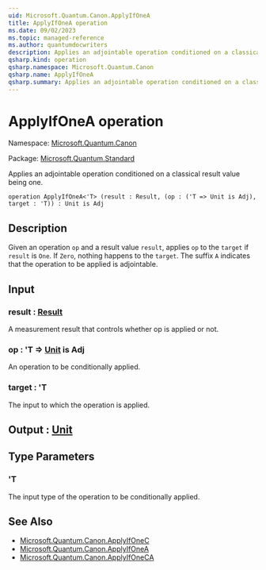 ```yaml
---
uid: Microsoft.Quantum.Canon.ApplyIfOneA
title: ApplyIfOneA operation
ms.date: 09/02/2023
ms.topic: managed-reference
ms.author: quantumdocwriters
description: Applies an adjointable operation conditioned on a classical result value being one.
qsharp.kind: operation
qsharp.namespace: Microsoft.Quantum.Canon
qsharp.name: ApplyIfOneA
qsharp.summary: Applies an adjointable operation conditioned on a classical result value being one.
---
```


# ApplyIfOneA operation

Namespace: [Microsoft.Quantum.Canon](xref:Microsoft.Quantum.Canon)

Package: [Microsoft.Quantum.Standard](https://nuget.org/packages/Microsoft.Quantum.Standard)


Applies an adjointable operation conditioned on a classical result value being one.

```qsharp
operation ApplyIfOneA<'T> (result : Result, (op : ('T => Unit is Adj), target : 'T)) : Unit is Adj
```


## Description

Given an operation `op` and a result value `result`, applies `op` to the `target`if `result` is `One`. If `Zero`, nothing happens to the `target`.The suffix `A` indicates that the operation to be applied is adjointable.

## Input

### result : [Result](xref:microsoft.quantum.qsharp.valueliterals#result-literal)

A measurement result that controls whether op is applied or not.


### op : 'T => [Unit](xref:microsoft.quantum.qsharp.valueliterals#unit-literal)  is Adj

An operation to be conditionally applied.


### target : 'T

The input to which the operation is applied.



## Output : [Unit](xref:microsoft.quantum.qsharp.valueliterals#unit-literal)



## Type Parameters

### 'T

The input type of the operation to be conditionally applied.

## See Also

- [Microsoft.Quantum.Canon.ApplyIfOneC](xref:Microsoft.Quantum.Canon.ApplyIfOneC)
- [Microsoft.Quantum.Canon.ApplyIfOneA](xref:Microsoft.Quantum.Canon.ApplyIfOneA)
- [Microsoft.Quantum.Canon.ApplyIfOneCA](xref:Microsoft.Quantum.Canon.ApplyIfOneCA)